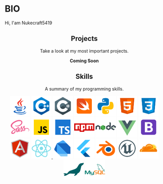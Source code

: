 # BIO

Hi, I'am Nukecraft5419

<h2 align="center">Projects</h2>
<p align="center">Take a look at my most important projects.</p>
<p align="center"><b>Coming Soon</b></p>

<h2 align="center">Skills</h2>
<p align="center">A summary of my programming skills.</p>

<p align="center">
<img src='https://raw.githubusercontent.com/Nukecraft5419/Nukecraft5419/master/skills/java.png' height='64px'/>
<img src='https://raw.githubusercontent.com/Nukecraft5419/Nukecraft5419/master/skills/c++.png' height='64px'/>
<img src='https://raw.githubusercontent.com/Nukecraft5419/Nukecraft5419/master/skills/c-sharp.png' height='64px'/>
<img src='https://raw.githubusercontent.com/Nukecraft5419/Nukecraft5419/master/skills/swift.png' height='64px'/>
<img src='https://raw.githubusercontent.com/Nukecraft5419/Nukecraft5419/master/skills/python.png' height='64px'/>
<img src='https://raw.githubusercontent.com/Nukecraft5419/Nukecraft5419/master/skills/html.png' height='64px'/>
<img src='https://raw.githubusercontent.com/Nukecraft5419/Nukecraft5419/master/skills/css3.png' height='64px'/>
<img src='https://raw.githubusercontent.com/Nukecraft5419/Nukecraft5419/master/skills/sass.png' height='64px'/>
<img src='https://raw.githubusercontent.com/Nukecraft5419/Nukecraft5419/master/skills/javascript.png' height='64px'/>
<img src='https://raw.githubusercontent.com/Nukecraft5419/Nukecraft5419/master/skills/typescript.png' height='64px'/>
<img src='https://raw.githubusercontent.com/Nukecraft5419/Nukecraft5419/master/skills/npm.png' height='64px'/>
<img src='https://raw.githubusercontent.com/Nukecraft5419/Nukecraft5419/master/skills/nodejs.png' height='64px'/>
<img src='https://raw.githubusercontent.com/Nukecraft5419/Nukecraft5419/master/skills/vuejs.png' height='64px'/>
<img src='https://raw.githubusercontent.com/Nukecraft5419/Nukecraft5419/master/skills/bootstrap.png' height='64px'/>
<img src='https://raw.githubusercontent.com/Nukecraft5419/Nukecraft5419/master/skills/angularjs.png' height='64px'/>
<a href="https://reactjs.org/">
<img src='https://raw.githubusercontent.com/Nukecraft5419/Nukecraft5419/master/skills/react.png' height='64px'/>
</a>
<img src='https://raw.githubusercontent.com/Nukecraft5419/Nukecraft5419/master/skills/dart.png' height='64px'/>
<img src='https://raw.githubusercontent.com/Nukecraft5419/Nukecraft5419/master/skills/flutter.png' height='64px'/>
<img src='https://raw.githubusercontent.com/Nukecraft5419/Nukecraft5419/master/skills/blender.png' height='64px'/>
<img src='https://raw.githubusercontent.com/Nukecraft5419/Nukecraft5419/master/skills/unreal-engine.png' height='64px'/>
<img src='https://raw.githubusercontent.com/Nukecraft5419/Nukecraft5419/master/skills/cloudflare.png' height='64px'/>
<img src='https://raw.githubusercontent.com/Nukecraft5419/Nukecraft5419/master/skills/mariadb.png' height='64px'/>
<img src='https://raw.githubusercontent.com/Nukecraft5419/Nukecraft5419/master/skills/mysql.png' height='64px'/>
</p>
